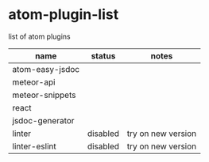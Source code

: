 # atom-plugin-list
list of atom plugins  

|name | status| notes|
|--------------- | ---------------| ---------------|
|atom-easy-jsdoc | | 
|meteor-api | |
|meteor-snippets | |
|react | |
|jsdoc-generator | |
|linter | disabled| try on new version|
|linter-eslint | disabled| try on new version|
